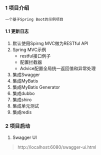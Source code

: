 ### 1 项目介绍
    一个基于Spring Boot的示例项目
#### 1.1 更新日志
1. 默认使用Spirng MVC做为RESTful API
2. Spring MVC示例
    - restful接口例子
    - 配置拦截器
    - Advice配置全局统一返回值和异常处理
3. 集成Swagger
4. 集成MyBatis
5. 集成MyBatis Generator
6. 集成dubbo
7. 集成shiro
8. 集成单元测试
9. 集成redis

### 2 项目启动
1. Swagger UI
> http://localhost:6080/swagger-ui.html